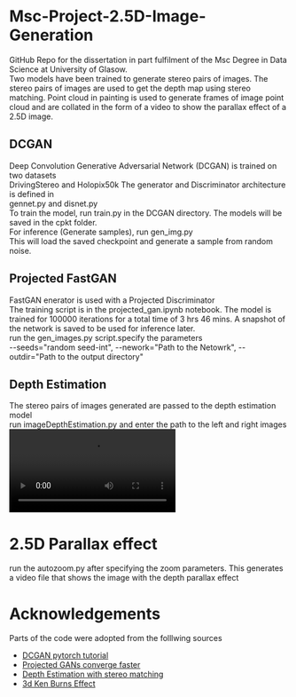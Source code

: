# Msc-Project-2.5D-Image-Generation
GitHub Repo for the dissertation in part fulfilment of the Msc Degree in Data Science at University of Glasow. <br>
Two models have been trained to generate stereo pairs of images. The stereo pairs of images are used to get the depth map using stereo matching. Point cloud in painting is used to generate frames of image point cloud and are collated in the form of a video to show the parallax effect of a 2.5D image.<br>
## DCGAN
Deep Convolution Generative Adversarial Network (DCGAN) is trained on two datasets <br>
DrivingStereo and Holopix50k
The generator and Discriminator architecture is defined in 
<br> gennet.py and disnet.py <br>
To train the model, run train.py in the DCGAN directory. The models will be saved in the cpkt folder.
<br> For inference (Generate samples), run gen_img.py
<br> This will load the saved checkpoint and generate a sample from random noise.
## Projected FastGAN
FastGAN enerator is used with a Projected Discriminator
<br>The training script is in the projected_gan.ipynb notebook. The model is trained for 100000 iterations for a total time of 3 hrs 46 mins.
A snapshot of the network is saved to be used for inference later.
<br> run the gen_images.py script.specify the parameters
<br> --seeds="random seed-int", --nework="Path to the Netowrk", --outdir="Path to the output directory"
## Depth Estimation
The stereo pairs of images generated are passed to the depth estimation model
<br> run imageDepthEstimation.py and enter the path to the left and right images
![Left/right pair with depth map](https://github.com/Nerdy-Thanos/Msc-Project-2.5D-Image-Generation/blob/main/drivingsample1997.mp4)<br>
# 2.5D Parallax effect
run the autozoom.py after specifying the zoom parameters.
This generates a video file that shows the image with the depth parallax effect

# Acknowledgements
Parts of the code were adopted from the folllwing sources
- [DCGAN pytorch tutorial](https://pytorch.org/tutorials/beginner/dcgan_faces_tutorial.html)
- [Projected GANs converge faster](https://github.com/autonomousvision/projected_gan)
- [Depth Estimation with stereo matching](https://github.com/ibaiGorordo/PyTorch-High-Res-Stereo-Depth-Estimation)
- [3d Ken Burns Effect](https://github.com/sniklaus/3d-ken-burns)

